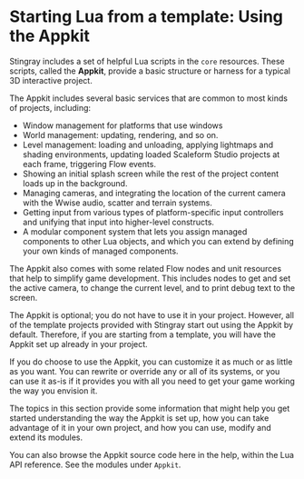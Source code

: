 # Starting Lua from a template: Using the Appkit

Stingray includes a set of helpful Lua scripts in the `core` resources. These scripts, called the **Appkit**, provide a basic structure or harness for a typical 3D interactive project.

The Appkit includes several basic services that are common to most kinds of projects, including:

-	Window management for platforms that use windows
-	World management: updating, rendering, and so on.
-	Level management: loading and unloading, applying lightmaps and shading environments, updating loaded Scaleform Studio projects at each frame, triggering Flow events.
-	Showing an initial splash screen while the rest of the project content loads up in the background.
-	Managing cameras, and integrating the location of the current camera with the Wwise audio, scatter and terrain systems.
-	Getting input from various types of platform-specific input controllers and unifying that input into higher-level constructs.
-	A modular component system that lets you assign managed components to other Lua objects, and which you can extend by defining your own kinds of managed components.

The Appkit also comes with some related Flow nodes and unit resources that help to simplify game development. This includes nodes to get and set the active camera, to change the current level, and to print debug text to the screen.

The Appkit is optional; you do not have to use it in your project. However, all of the template projects provided with Stingray start out using the Appkit by default. Therefore, if you are starting from a template, you will have the Appkit set up already in your project.

If you do choose to use the Appkit, you can customize it as much or as little as you want. You can rewrite or override any or all of its systems, or you can use it as-is if it provides you with all you need to get your game working the way you envision it.

The topics in this section provide some information that might help you get started understanding the way the Appkit is set up, how you can take advantage of it in your own project, and how you can use, modify and extend its modules.

You can also browse the Appkit source code here in the help, within the Lua API reference. See the modules under `Appkit`.
